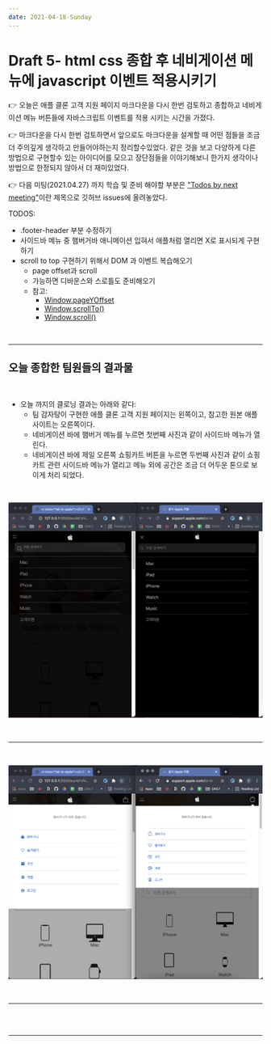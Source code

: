 ```yaml
---
date: 2021-04-18-Sunday
---
```


# Draft 5- html css 종합 후 네비게이션 메뉴에 javascript 이벤트 적용시키기

👉 오늘은 애플 클론 고객 지원 페이지 마크다운을 다시 한번 검토하고 종합하고 네비게이션 메뉴 버튼들에 자바스크립트 이벤트를 적용 시키는 시간을 가졌다.

👉 마크다운을 다시 한번 검토하면서 앞으로도 마크다운을 설계할 때 어떤 점들을 조금 더 주의깊게 생각하고 만들어야하는지 정리할수있었다. 같은 것을 보고 다양하게 다른 방법으로 구현할수 있는 아이디어를 모으고 장단점들을 이야기해보니 한가지 생각이나 방법으로 한정되지 않아서 더 재미있었다.

👉 다음 미팅(2021.04.27) 까지 학습 및 준비 해야할 부분은 ["Todos by next meeting"]이란 제목으로 깃허브 issues에 올려놓았다.


["Todos by next meeting"]:https://github.com/ekfka4863/apple-clone/issues/13

TODOS:
- .footer-header 부분 수정하기
- 사이드바 메뉴 중 햄버거바 애니메이션 입혀서 애플처럼 열리면 X로 표시되게 구현하기
- scroll to top 구현하기 위해서 DOM 과 이벤트 복습해오기
	- page offset과 scroll
	- 가능하면 디바운스와 스로틀도 준비해오기
	- 참고:
		- [Window.pageYOffset](https://developer.mozilla.org/ko/docs/Web/API/Window/pageYOffset)
		- [Window.scrollTo()](https://developer.mozilla.org/ko/docs/Web/API/Window/scrollTo)
		- [Window.scroll()](https://developer.mozilla.org/en-US/docs/Web/API/Window/scroll)

<br>
<hr>

## 오늘 종합한 팀원들의 결과물

<br>

- 오늘 까지의 클로닝 결과는 아래와 같다:
	- 팀 감자탕이 구현한 애플 클론 고객 지원 페이지는 왼쪽이고, 참고한 원본 애플사이트는 오른쪽이다. 
	- 네비게이션 바에 햄버거 메뉴를 누르면 첫번째 사진과 같이 사이드바 메뉴가 열린다.
	- 네비게이션 바에 제일 오른쪽 쇼핑카트 버튼을 누르면 두번째 사진과 같이 쇼핑카트 관련 사이드바 메뉴가 열리고 메뉴 외에 공간은 조금 더 어두운 톤으로 보이게 처리 되었다.
	
<br>

![애플 클론 고객지원 페이지 opened sidebar menu button](./sample/20210418-event1.png)

<br>
<hr>
<br>

![애플 클론 고객지원 페이지 opened sidebar shopping bag button](./sample/20210418-event2.png)

<br>
<hr>
<br>

<br>
<hr>

